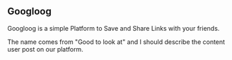 ## Googloog
Googloog is a simple Platform to Save and Share Links with your friends.

The name comes from "Good to look at" and I should describe the content user post on our platform.
